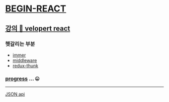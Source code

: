 # [BEGIN-REACT](https://hueleev.github.io/begin-react/)

## [강의 🎈 velopert react](https://react.vlpt.us/basic)

### 헷갈리는 부분
* [immer](https://react.vlpt.us/basic/23-immer.html)
* [middleware](https://react.vlpt.us/redux-middleware/02-make-middleware.html)
* [redux-thunk](https://react.vlpt.us/redux-middleware/04-redux-thunk.html)

### [progress](https://react.vlpt.us/redux-middleware/CONCLUSION.html) ... 🤐

<hr/>

[JSON api](https://jsonplaceholder.typicode.com)
